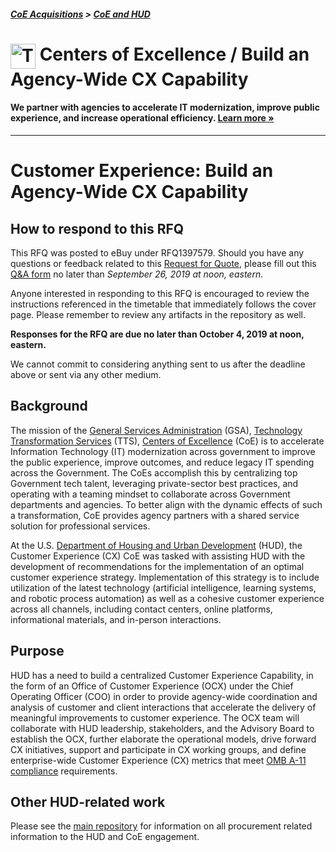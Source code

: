 ##### [CoE Acquisitions](https://github.com/GSA/coe-acquisitions) > [CoE and HUD](https://github.com/GSA/coe-hud-acquisitions)

<h1><img src="https://coe.gsa.gov/img/coe-logomark.svg" width="40px" align="top" alt="The Centers of Excellence Logo"> Centers of Excellence / Build an Agency-Wide CX Capability</h1>

#### We partner with agencies to accelerate IT modernization, improve public experience, and increase operational efficiency. [Learn more »](https://coe.gsa.gov/about/)

---

# Customer Experience: Build an Agency-Wide CX Capability

## How to respond to this RFQ

This RFQ was posted to eBuy under RFQ1397579. Should you have any questions or feedback related to this [Request for Quote](https://github.com/GSA/coe-hud-acq-agency-wide-cx/blob/master/Amendment-0004-RFQ-Build-an-Agency-Wide-CX%20Capability.pdf), please fill out this [Q&A form](https://docs.google.com/forms/d/e/1FAIpQLSe8xyMSLOajlx_IQMEaN-j8WCJB-pLbQiWRJWzr8n1GiOderA/viewform) no later than *September 26, 2019 at noon, eastern*.

Anyone interested in responding to this RFQ is encouraged to review the instructions referenced in the timetable that immediately follows the cover page. Please remember to review any artifacts in the repository as well.

**Responses for the RFQ are due no later than October 4, 2019 at noon, eastern.**

We cannot commit to considering anything sent to us after the deadline above or sent via any other medium.

## Background

The mission of the [General Services Administration](https://www.gsa.gov/) (GSA), [Technology Transformation Services](https://www.gsa.gov/about-us/organization/federal-acquisition-service/technology-transformation-services) (TTS), [Centers of Excellence](https://coe.gsa.gov/) (CoE) is to accelerate Information Technology (IT) modernization across government to improve the public experience, improve outcomes, and reduce legacy IT spending across the Government. The CoEs accomplish this by centralizing top Government tech talent, leveraging private-sector best practices, and operating with a teaming mindset to collaborate across Government departments and agencies. To better align with the dynamic effects of such a transformation, CoE provides agency partners with a shared service solution for professional services.

At the U.S. [Department of Housing and Urban Development](https://www.hud.gov/) (HUD), the Customer Experience (CX) CoE was tasked with assisting HUD with the development of recommendations for the implementation of an optimal customer experience strategy. Implementation of this strategy is to include utilization of the latest technology (artificial intelligence, learning systems, and robotic process automation) as well as a cohesive customer experience across all channels, including contact centers, online platforms, informational materials, and in-person interactions.

## Purpose

HUD has a need to build a centralized Customer Experience Capability, in the form of an Office of Customer Experience (OCX) under the Chief Operating Officer (COO) in order to provide agency-wide coordination and analysis of customer and client interactions that accelerate the delivery of meaningful improvements to customer experience. The OCX team will collaborate with HUD leadership, stakeholders, and the Advisory Board to establish the OCX, further elaborate the operational models, drive forward CX initiatives, support and participate in CX working groups, and define enterprise-wide Customer Experience (CX) metrics that meet [OMB A-11 compliance](https://www.whitehouse.gov/wp-content/uploads/2018/06/a11.pdf) requirements.

## Other HUD-related work
Please see the [main repository](https://github.com/GSA/coe-hud-acquisitions/) for information on all procurement related information to the HUD and CoE engagement.
